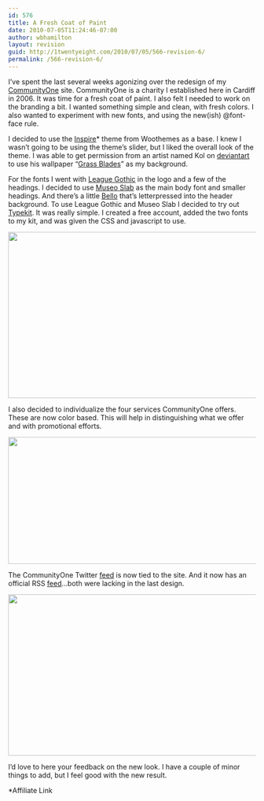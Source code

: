 ```yaml
---
id: 576
title: A Fresh Coat of Paint
date: 2010-07-05T11:24:46-07:00
author: wbhamilton
layout: revision
guid: http://1twentyeight.com/2010/07/05/566-revision-6/
permalink: /566-revision-6/
---
```

I&#8217;ve spent the last several weeks agonizing over the redesign of my [CommunityOne](http://www.communityone.org.uk) site. CommunityOne is a charity I established here in Cardiff in 2006. It was time for a fresh coat of paint. I also felt I needed to work on the branding a bit. I wanted something simple and clean, with fresh colors. I also wanted to experiment with new fonts, and using the new(ish) @font-face rule.

I decided to use the [Inspire](http://www.woothemes.com/amember/go.php?r=389&i=l76)* theme from Woothemes as a base. I knew I wasn&#8217;t going to be using the theme&#8217;s slider, but I liked the overall look of the theme. I was able to get permission from an artist named Kol on [deviantart](http://www.deviantart.com/) to use his wallpaper &#8220;[Grass Blades](http://-kol.deviantart.com/art/Grass-Blades-73597063)&#8221; as my background.

For the fonts I went with [League Gothic](http://www.theleagueofmoveabletype.com/fonts/7-league-gothic) in the logo and a few of the headings. I decided to use [Museo Slab](http://new.myfonts.com/fonts/exljbris/museo-slab/) as the main body font and smaller headings. And there&#8217;s a little [Bello](http://new.myfonts.com/fonts/underware/bello/) that&#8217;s letterpressed into the header background. To use League Gothic and Museo Slab I decided to try out [Typekit](http://typekit.com). It was really simple. I created a free account, added the two fonts to my kit, and was given the CSS and javascript to use.

<img class="alignnone size-full wp-image-570" title="header" src="http://1twentyeight.com/wp-content/uploads/2010/07/header.jpg" alt="" width="610" height="338" srcset="http://1twentyeight.com/wp-content/uploads/2010/07/header.jpg 610w, http://1twentyeight.com/wp-content/uploads/2010/07/header-300x166.jpg 300w" sizes="(max-width: 610px) 100vw, 610px" /> 

I also decided to individualize the four services CommunityOne offers. These are now color based. This will help in distinguishing what we offer and with promotional efforts.

<img class="alignnone size-full wp-image-568" title="services" src="http://1twentyeight.com/wp-content/uploads/2010/07/services.jpg" alt="" width="610" height="258" srcset="http://1twentyeight.com/wp-content/uploads/2010/07/services.jpg 610w, http://1twentyeight.com/wp-content/uploads/2010/07/services-300x126.jpg 300w" sizes="(max-width: 610px) 100vw, 610px" /> 

The CommunityOne Twitter [feed](http://twitter.com/communityoneorg) is now tied to the site. And it now has an official RSS [feed](http://feeds.feedburner.com/Communityone)&#8230;both were lacking in the last design.

<img class="alignnone size-full wp-image-572" title="footer" src="http://1twentyeight.com/wp-content/uploads/2010/07/footer.jpg" alt="" width="610" height="328" srcset="http://1twentyeight.com/wp-content/uploads/2010/07/footer.jpg 610w, http://1twentyeight.com/wp-content/uploads/2010/07/footer-300x161.jpg 300w" sizes="(max-width: 610px) 100vw, 610px" /> 

I&#8217;d love to here your feedback on the new look. I have a couple of minor things to add, but I feel good with the new result.

*Affiliate Link